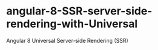# angular-8-SSR-server-side-rendering-with-Universal
Angular 8 Universal Server-side Rendering (SSR)
